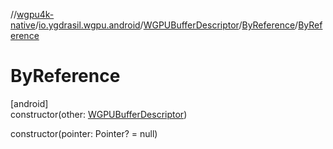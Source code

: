 //[wgpu4k-native](../../../../index.md)/[io.ygdrasil.wgpu.android](../../index.md)/[WGPUBufferDescriptor](../index.md)/[ByReference](index.md)/[ByReference](-by-reference.md)

# ByReference

[android]\
constructor(other: [WGPUBufferDescriptor](../index.md))

constructor(pointer: Pointer? = null)